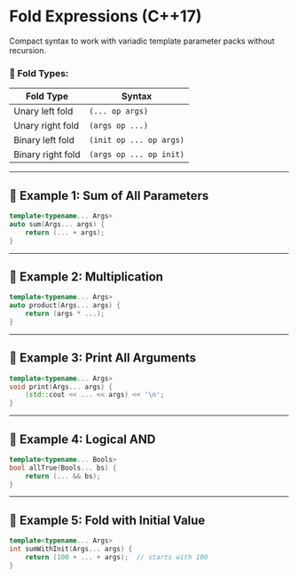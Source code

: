 # Fold Expressions (C++17)

Compact syntax to work with variadic template parameter packs without recursion.

### 🔹 Fold Types:

| Fold Type         | Syntax                  |
| ----------------- | ----------------------- |
| Unary left fold   | `(... op args)`         |
| Unary right fold  | `(args op ...)`         |
| Binary left fold  | `(init op ... op args)` |
| Binary right fold | `(args op ... op init)` |

---

## 🧪 Example 1: Sum of All Parameters

```cpp
template<typename... Args>
auto sum(Args... args) {
    return (... + args);
}
```

---

## 🧪 Example 2: Multiplication

```cpp
template<typename... Args>
auto product(Args... args) {
    return (args * ...);
}
```

---

## 🧪 Example 3: Print All Arguments

```cpp
template<typename... Args>
void print(Args... args) {
    (std::cout << ... << args) << '\n';
}
```

---

## 🧪 Example 4: Logical AND

```cpp
template<typename... Bools>
bool allTrue(Bools... bs) {
    return (... && bs);
}
```

---

## 🧪 Example 5: Fold with Initial Value

```cpp
template<typename... Args>
int sumWithInit(Args... args) {
    return (100 + ... + args);  // starts with 100
}
```

